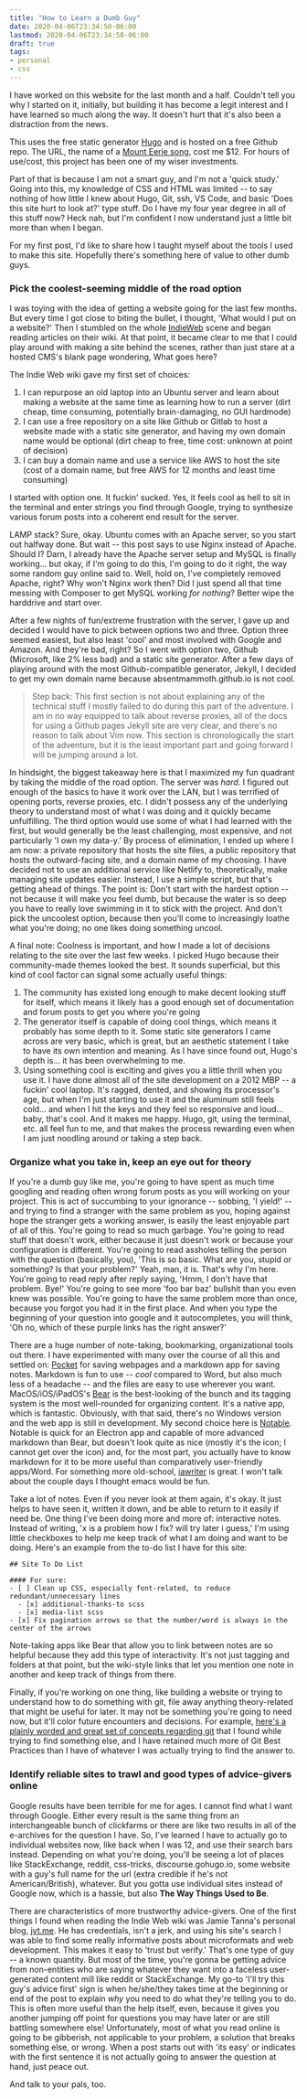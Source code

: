 ```yaml
---
title: "How to Learn a Dumb Guy"
date: 2020-04-06T23:34:50-06:00
lastmod: 2020-04-06T23:34:50-06:00
draft: true
tags:
- personal
- css
---
```


I have worked on this website for the last month and a half. Couldn't tell you why I started on it, initially, but building it has become a legit interest and I have learned so much along the way. It doesn't hurt that it's also been a distraction from the news.

<!--more-->

This uses the free static generator [Hugo](https://www.gohugo.io) and is hosted on a free Github repo. The URL, the name of a [Mount Eerie song](https://www.youtube.com/watch?v=VN9Fugvy7wI), cost me $12. For hours of use/cost, this project has been one of my wiser investments. 

Part of that is because I am not a smart guy, and I'm not a 'quick study.' Going into this, my knowledge of CSS and HTML was limited -- to say nothing of how little I knew about Hugo, Git, ssh, VS Code, and basic 'Does this site hurt to look at?' type stuff. Do I have my four year degree in all of this stuff now? Heck nah, but I'm confident I now understand just a little bit more than when I began. 

For my first post, I'd like to share how I taught myself about the tools I used to make this site. Hopefully there's something here of value to other dumb guys. 

### Pick the coolest-seeming middle of the road option

I was toying with the idea of getting a website going for the last few months. But every time I got close to biting the bullet, I thought, 'What would I put on a website?' Then I stumbled on the whole [IndieWeb](https://www.indieweb.org) scene and began reading articles on their wiki. At that point, it became clear to me that I could play around with making a site behind the scenes, rather than just stare at a hosted CMS's blank page wondering, What goes here? 

The Indie Web wiki gave my first set of choices:

1) I can repurpose an old laptop into an Ubuntu server and learn about making a website at the same time as learning how to run a server (dirt cheap, time consuming, potentially brain-damaging, no GUI hardmode)
2) I can use a free repository on a site like Github or Gitlab to host a website made with a static site generator, and having my own domain name would be optional (dirt cheap to free, time cost: unknown at point of decision)
3) I can buy a domain name and use a service like AWS to host the site (cost of a domain name, but free AWS for 12 months and least time consuming)

I started with option one. It fuckin' sucked. Yes, it feels cool as hell to sit in the terminal and enter strings you find through Google, trying to synthesize various forum posts into a coherent end result for the server.

LAMP stack? Sure, okay. Ubuntu comes with an Apache server, so you start out halfway done. But wait -- this post says to use Nginx instead of Apache. Should I? Darn, I already have the Apache server setup and MySQL is finally working... but okay, if I'm going to do this, I'm going to do it right, the way some random guy online said to. Well, hold on, I've completely removed Apache, right? Why won't Nginx work then? Did I just spend all that time messing with Composer to get MySQL working *for nothing*? Better wipe the harddrive and start over.

After a few nights of fun/extreme frustration with the server, I gave up and decided I would have to pick between options two and three. Option three seemed easiest, but also least 'cool' and most involved with Google and Amazon. And they're bad, right? So I went with option two, Github (Microsoft, like 2% less bad) and a static site generator. After a few days of playing around with the most Github-compatible generator, Jekyll, I decided to get my own domain name because absentmammoth.github.io is not cool.

>Step back: This first section is not about explaining any of the technical stuff I mostly failed to do during this part of the adventure. I am in no way equipped to talk about reverse proxies, all of the docs for using a Github pages Jekyll site are very clear, and there's no reason to talk about Vim now. This section is chronologically the start of the adventure, but it is the least important part and going forward I will be jumping around a lot.

In hindsight, the biggest takeaway here is that I maximized my fun quadrant by taking the middle of the road option. The server was *hard*. I figured out enough of the basics to have it work over the LAN, but I was terrified of opening ports, reverse proxies, etc. I didn't possess any of the underlying theory to understand most of what I was doing and it quickly became unfulfilling. The third option would use some of what I had learned with the first, but would generally be the least challenging, most expensive, and not particularly 'I own my data-y.' By process of elimination, I ended up where I am now: a private repository that hosts the site files, a public repository that hosts the outward-facing site, and a domain name of my choosing. I have decided not to use an additional service like Netlify to, theoretically, make managing site updates easier. Instead, I use a simple script, but that's getting ahead of things. The point is: Don't start with the hardest option -- not because it will make you feel dumb, but because the water is so deep you have to really love swimming in it to stick with the project. And don't pick the uncoolest option, because then you'll come to increasingly loathe what you're doing; no one likes doing something uncool.

A final note: Coolness is important, and how I made a lot of decisions relating to the site over the last few weeks. I picked Hugo because their community-made themes looked the best. It sounds superficial, but this kind of cool factor can signal some actually useful things:

1) The community has existed long enough to make decent looking stuff for itself, which means it likely has a good enough set of documentation and forum posts to get you where you're going
2) The generator itself is capable of doing cool things, which means it probably has some depth to it. Some static site generators I came across are very basic, which is great, but an aesthetic statement I take to have its own intention and meaning. As I have since found out, Hugo's depth is... it has been overwhelming to me.
3) Using something cool is exciting and gives you a little thrill when you use it. I have done almost all of the site development on a 2012 MBP -- a fuckin' cool laptop. It's ragged, dented, and showing its processor's age, but when I'm just starting to use it and the aluminum still feels cold... and when I hit the keys and they feel so responsive and loud... baby, that's cool. And it makes me happy. Hugo, git, using the terminal, etc. all feel fun to me, and that makes the process rewarding even when I am just noodling around or taking a step back.

### Organize what you take in, keep an eye out for theory

If you're a dumb guy like me, you're going to have spent as much time googling and reading often wrong forum posts as you will working on your project. This is act of succumbing to your ignorance -- sobbing, 'I yield!' -- and trying to find a stranger with the same problem as you, hoping against hope the stranger gets a working answer, is easily the least enjoyable part of all of this. You're going to read so much garbage. You're going to read stuff that doesn't work, either because it just doesn't work or because your configuration is different. You're going to read assholes telling the person with the question (basically, you), 'This is so basic. What are you, stupid or something? Is that your problem?' Yeah, man, it is. That's why I'm here. You're going to read reply after reply saying, 'Hmm, I don't have that problem. Bye!' You're going to see more 'foo bar baz' bullshit than you even knew was possible. You're going to have the same problem more than once, because you forgot you had it in the first place. And when you type the beginning of your question into google and it autocompletes, you will think, 'Oh no, which of these purple links has the right answer?'

There are a huge number of note-taking, bookmarking, organizational tools out there. I have experimented with many over the course of all this and settled on: [Pocket](https://www.getpocket.com) for saving webpages and a markdown app for saving notes. Markdown is fun to use -- *cool* compared to Word, but also much less of a headache -- and the files are easy to use wherever you want. MacOS/iOS/iPadOS's [Bear](https://bear.app) is the best-looking of the bunch and its tagging system is the most well-rounded for organizing content. It's a native app, which is fantastic. Obviously, with that said, there's no Windows version and the web app is still in development. My second choice here is [Notable](https://notable.md). Notable is quick for an Electron app and capable of more advanced markdown than Bear, but doesn't look quite as nice (mostly it's the icon; I cannot get over the icon) and, for the most part, you actually have to know markdown for it to be more useful than comparatively user-friendly apps/Word. For something more old-school, [iawriter](https://ia.net) is great. I won't talk about the couple days I thought emacs would be fun.

Take a lot of notes. Even if you never look at them again, it's okay. It just helps to have seen it, written it down, and be able to return to it easily if need be. One thing I've been doing more and more of: interactive notes. Instead of writing, 'x is a problem how I fix? will try later i guess,' I'm using little checkboxes to help me keep track of what I am doing and want to be doing. Here's an example from the to-do list I have for this site:

```
## Site To Do List

#### For sure:
- [ ] Clean up CSS, especially font-related, to reduce redundant/unnecessary lines
  - [x] additional-thanks-to scss
  - [x] media-list scss
- [x] Fix pagination arrows so that the number/word is always in the center of the arrows
```

Note-taking apps like Bear that allow you to link between notes are so helpful because they add this type of interactivity. It's not just tagging and folders at that point, but the wiki-style links that let you mention one note in another and keep track of things from there. 

Finally, if you're working on one thing, like building a website or trying to understand how to do something with git, file away anything theory-related that might be useful for later. It may not be something you're going to need now, but it'll color future encounters and decisions. For example, [here's a plainly worded and great set of concepts regarding git](https://sethrobertson.github.io/GitBestPractices/) that I found while trying to find something else, and I have retained much more of Git Best Practices than I have of whatever I was actually trying to find the answer to.

### Identify reliable sites to trawl and good types of advice-givers online

Google results have been terrible for me for ages. I cannot find what I want through Google. Either every result is the same thing from an interchangeable bunch of clickfarms or there are like two results in all of the e-archives for the question I have. So, I've learned I have to actually go to individual websites now, like back when I was 12, and use their search bars instead. Depending on what you're doing, you'll be seeing a lot of places like StackExchange, reddit, css-tricks, discourse.gohugo.io, some website with a guy's full name for the url (extra credible if he's not American/British), whatever. But you gotta use individual sites instead of Google now, which is a hassle, but also **The Way Things Used to Be**.

There are characteristics of more trustworthy advice-givers. One of the first things I found when reading the Indie Web wiki was Jamie Tanna's personal blog, [jvt.me](https://jvt.me). He has credentials, isn't a jerk, and using his site's search I was able to find some really informative posts about microformats and web development. This makes it easy to 'trust but verify.' That's one type of guy -- a known quantity. But most of the time, you're gonna be getting advice from non-entities who are saying whatever they want into a faceless user-generated content mill like reddit or StackExchange. My go-to 'I'll try this guy's advice first' sign is when he/she/they takes time at the beginning or end of the post to explain *why* you need to do what they're telling you to do. This is often more useful than the help itself, even, because it gives you another jumping off point for questions you may have later or are still battling somewhere else! Unfortunately, most of what you read online is going to be gibberish, not applicable to your problem, a solution that breaks something else, or wrong. When a post starts out with 'its easy' or indicates with the first sentence it is not actually going to answer the question at hand, just peace out.

And talk to your pals, too. 